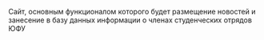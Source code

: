 Сайт, основным функционалом которого будет размещение новостей и занесение в базу данных информации о членах студенческих отрядов ЮФУ
